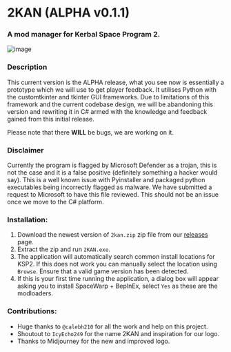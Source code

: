 
# 2KAN (ALPHA v0.1.1)
### A mod manager for Kerbal Space Program 2.

![image](https://user-images.githubusercontent.com/1657477/227747846-a4f82578-c7db-4e06-9a46-d980a2b7e80c.png)

### Description
This current version is the ALPHA release, what you see now is essentially a prototype which we will use to get player feedback. It utilises Python with the customtkinter and tkinter GUI frameworks. Due to limitations of this framework and the current codebase design, we will be abandoning this version and rewriting it in C# armed with the knowledge and feedback gained from this initial release.

Please note that there **WILL** be bugs, we are working on it.

### Disclaimer
Currently the program is flagged by Microsoft Defender as a trojan, this is not the case and it is a false positive (definitely something a hacker would say). This is a well known issue with Pyinstaller and packaged python executables being incorrectly flagged as malware. We have submitted a request to Microsoft to have this file reviewed. This should not be an issue once we move to the C# platform.


### Installation:
1. Download the newest version of `2kan.zip` zip file from our [releases](https://github.com/Loki-Lokster/2KAN/releases) page.
2. Extract the zip and run `2KAN.exe`.
3. The application will automatically search common install locations for KSP2. If this does not work you can manually select the location using `Browse`. Ensure that a valid game version has been detected.
4. If this is your first time running the application, a dialog box will appear asking you to install SpaceWarp + BepInEx, select `Yes` as these are the modloaders.


### Contributions:
- Huge thanks to `@calebh210` for all the work and help on this project. 
- Shoutout to `IcyEcho249` for the name 2KAN and inspiration for our logo.
- Thanks to Midjourney for the new and improved logo.
